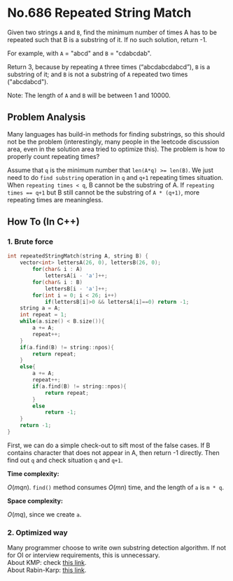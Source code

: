 No.686 Repeated String Match
=========
Given two strings `A` and `B`, find the minimum number of times A has to be repeated such that B is a substring of it. If no such solution, return -1.

For example, with `A` = "abcd" and `B` = "cdabcdab".

Return 3, because by repeating `A` three times (“abcdabcdabcd”), `B` is a substring of it; and `B` is not a substring of `A` repeated two times ("abcdabcd").

Note:
The length of `A` and `B` will be between 1 and 10000.

## Problem Analysis  

Many languages has build-in methods for finding substrings, so this should not be the problem (interestingly, many people in the leetcode discussion area, even in the solution area tried to optimize this). The problem is how to properly count repeating times?  

Assume that `q` is the minimum number that `len(A*q) >= len(B)`. We just need to do `find substring` operation in `q` and `q+1` repeating times situation. When `repeating times < q`, B cannot be the substring of A. If `repeating times == q+1` but B still cannot be the substring of `A * (q+1)`, more repeating times are meaningless.  

## How To (In C++)
### 1. Brute force
```C++
int repeatedStringMatch(string A, string B) {
    vector<int> lettersA(26, 0), lettersB(26, 0);
        for(char& i : A)
            lettersA[i - 'a']++;
        for(char& i : B) 
            lettersB[i - 'a']++;
        for(int i = 0; i < 26; i++)
            if(lettersB[i]>0 && lettersA[i]==0) return -1;
    string a = A;
    int repeat = 1;
    while(a.size() < B.size()){
        a += A;
        repeat++;
    }
    if(a.find(B) != string::npos){
        return repeat;
    }
    else{
        a += A;
        repeat++;
        if(a.find(B) != string::npos){
            return repeat;
        }
        else
            return -1;
    }
    return -1;
}
```
First, we can do a simple check-out to sift most of the false cases. If B contains character that does not appear in A, then return -1 directly. Then find out `q` and check situation `q` and `q+1`.  

**Time complexity:**  
   
$O(mqn)$. `find()` method consumes $O(mn)$ time, and the length of `a` is `m * q`.  

**Space complexity:**  

$O(mq)$, since we create `a`.  

### 2. Optimized way
Many programmer choose to write own substring detection algorithm. If not for OI or interview requirements, this is unnecessary.  
About KMP: check [this link](https://blog.csdn.net/starstar1992/article/details/54913261).  
About Rabin-Karp: [this link](https://www.ituring.com.cn/article/1759).  
